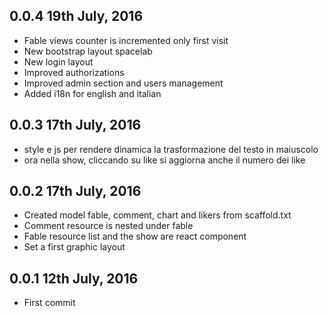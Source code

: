 0.0.4 19th July, 2016
---------------------
* Fable views counter is incremented only first visit
* New bootstrap layout spacelab
* New login layout
* Improved authorizations
* Improved admin section and users management
* Added i18n for english and italian

0.0.3 17th July, 2016
---------------------
* style e js per rendere dinamica la trasformazione del testo in maiuscolo
* ora nella show, cliccando su like si aggiorna anche il numero dei like

0.0.2 17th July, 2016
---------------------
* Created model fable, comment, chart and likers from scaffold.txt
* Comment resource is nested under fable
* Fable resource list and the show are react component
* Set a first graphic layout

0.0.1 12th July, 2016
---------------------
* First commit
